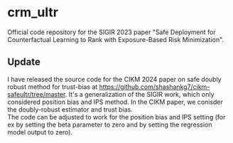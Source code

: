 # crm_ultr
Official code repository for the SIGIR 2023 paper "Safe Deployment for Counterfactual Learning to Rank with Exposure-Based Risk Minimization". 

## Update

I have released the source code for the CIKM 2024 paper on safe doubly robust method for trust-bias at https://github.com/shashankg7/cikm-safeultr/tree/master. 
It's a generalization of the SIGIR work, which only considered position bias and IPS method. In the CIKM paper, we conisder the doubly-robust estimator and trust bias.  
The code can be adjusted to work for the position bias and IPS setting (for ex by setting the beta parameter to zero and by setting the regression model output to zero). 
